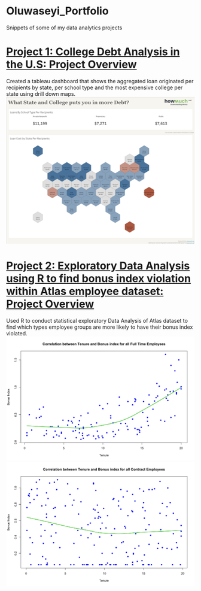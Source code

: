 # Oluwaseyi_Portfolio
Snippets of some of my data analytics projects 

# [Project 1: College Debt Analysis in the U.S: Project Overview](https://public.tableau.com/app/profile/oluwaseyi.orioye/viz/WhatStateandCollegeputsyouinmoreDebt/CollegeLoanAnalysisDashboard)
Created a tableau dashboard that shows the aggregated loan originated per recipients by state, per school type and the most expensive college per state using drill down maps. 
![](https://github.com/Legendarysh76/Oluwaseyi_Portfolio/blob/main/images/College%20Loan%20Analysis%20Dashboard.png)

# [Project 2: Exploratory Data Analysis using R to find bonus index violation within Atlas employee dataset: Project Overview](https://github.com/Legendarysh76/R_Code_EDA_AtlasEmployees)
Used R to conduct statistical exploratory Data Analysis of Atlas dataset to find which types employee groups are more likely to have their bonus index violated. 
![](https://github.com/Legendarysh76/Oluwaseyi_Portfolio/blob/main/images/fulltime%20tenure%20vs%20bonus%20index.png)
![](https://github.com/Legendarysh76/Oluwaseyi_Portfolio/blob/main/images/Contract%20tenure%20vs%20bonus%20index.png)
